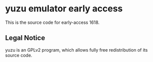 yuzu emulator early access
=============

This is the source code for early-access 1618.

## Legal Notice

yuzu is an GPLv2 program, which allows fully free redistribution of its source code.